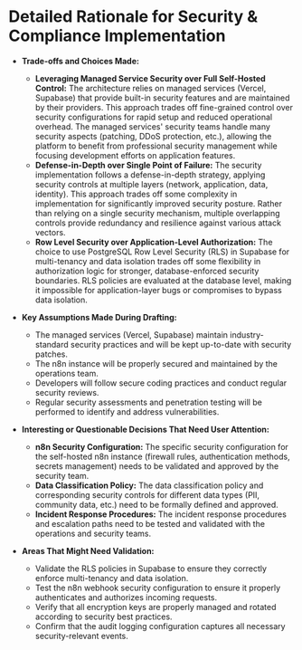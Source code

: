 # Detailed Rationale for Security & Compliance Implementation

*   **Trade-offs and Choices Made:**
    *   **Leveraging Managed Service Security over Full Self-Hosted Control:** The architecture relies on managed services (Vercel, Supabase) that provide built-in security features and are maintained by their providers. This approach trades off fine-grained control over security configurations for rapid setup and reduced operational overhead. The managed services' security teams handle many security aspects (patching, DDoS protection, etc.), allowing the platform to benefit from professional security management while focusing development efforts on application features.
    *   **Defense-in-Depth over Single Point of Failure:** The security implementation follows a defense-in-depth strategy, applying security controls at multiple layers (network, application, data, identity). This approach trades off some complexity in implementation for significantly improved security posture. Rather than relying on a single security mechanism, multiple overlapping controls provide redundancy and resilience against various attack vectors.
    *   **Row Level Security over Application-Level Authorization:** The choice to use PostgreSQL Row Level Security (RLS) in Supabase for multi-tenancy and data isolation trades off some flexibility in authorization logic for stronger, database-enforced security boundaries. RLS policies are evaluated at the database level, making it impossible for application-layer bugs or compromises to bypass data isolation.

*   **Key Assumptions Made During Drafting:**
    *   The managed services (Vercel, Supabase) maintain industry-standard security practices and will be kept up-to-date with security patches.
    *   The n8n instance will be properly secured and maintained by the operations team.
    *   Developers will follow secure coding practices and conduct regular security reviews.
    *   Regular security assessments and penetration testing will be performed to identify and address vulnerabilities.

*   **Interesting or Questionable Decisions That Need User Attention:**
    *   **n8n Security Configuration:** The specific security configuration for the self-hosted n8n instance (firewall rules, authentication methods, secrets management) needs to be validated and approved by the security team.
    *   **Data Classification Policy:** The data classification policy and corresponding security controls for different data types (PII, community data, etc.) need to be formally defined and approved.
    *   **Incident Response Procedures:** The incident response procedures and escalation paths need to be tested and validated with the operations and security teams.

*   **Areas That Might Need Validation:**
    *   Validate the RLS policies in Supabase to ensure they correctly enforce multi-tenancy and data isolation.
    *   Test the n8n webhook security configuration to ensure it properly authenticates and authorizes incoming requests.
    *   Verify that all encryption keys are properly managed and rotated according to security best practices.
    *   Confirm that the audit logging configuration captures all necessary security-relevant events.
